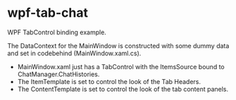 # wpf-tab-chat
WPF TabControl binding example.

The DataContext for the MainWindow is constructed with some dummy data and set in codebehind (MainWindow.xaml.cs).

- MainWindow.xaml just has a TabControl with the ItemsSource bound to ChatManager.ChatHistories. 
- The ItemTemplate is set to control the look of the Tab Headers. 
- The ContentTemplate is set to control the look of the tab content panels.
